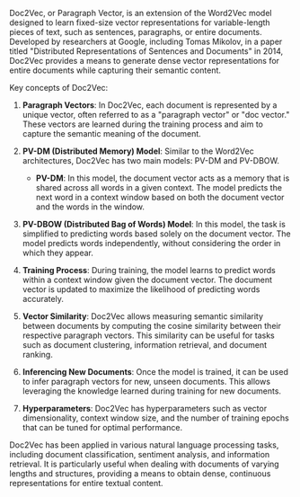 Doc2Vec, or Paragraph Vector, is an extension of the Word2Vec model designed to learn fixed-size vector representations for variable-length pieces of text, such as sentences, paragraphs, or entire documents. Developed by researchers at Google, including Tomas Mikolov, in a paper titled "Distributed Representations of Sentences and Documents" in 2014, Doc2Vec provides a means to generate dense vector representations for entire documents while capturing their semantic content.

Key concepts of Doc2Vec:

1. **Paragraph Vectors**: In Doc2Vec, each document is represented by a unique vector, often referred to as a "paragraph vector" or "doc vector." These vectors are learned during the training process and aim to capture the semantic meaning of the document.

2. **PV-DM (Distributed Memory) Model**: Similar to the Word2Vec architectures, Doc2Vec has two main models: PV-DM and PV-DBOW.

   - **PV-DM**: In this model, the document vector acts as a memory that is shared across all words in a given context. The model predicts the next word in a context window based on both the document vector and the words in the window.

3. **PV-DBOW (Distributed Bag of Words) Model**: In this model, the task is simplified to predicting words based solely on the document vector. The model predicts words independently, without considering the order in which they appear.

4. **Training Process**: During training, the model learns to predict words within a context window given the document vector. The document vector is updated to maximize the likelihood of predicting words accurately.

5. **Vector Similarity**: Doc2Vec allows measuring semantic similarity between documents by computing the cosine similarity between their respective paragraph vectors. This similarity can be useful for tasks such as document clustering, information retrieval, and document ranking.

6. **Inferencing New Documents**: Once the model is trained, it can be used to infer paragraph vectors for new, unseen documents. This allows leveraging the knowledge learned during training for new documents.

7. **Hyperparameters**: Doc2Vec has hyperparameters such as vector dimensionality, context window size, and the number of training epochs that can be tuned for optimal performance.

Doc2Vec has been applied in various natural language processing tasks, including document classification, sentiment analysis, and information retrieval. It is particularly useful when dealing with documents of varying lengths and structures, providing a means to obtain dense, continuous representations for entire textual content.